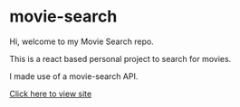 # movie-search

Hi, welcome to my Movie Search repo.

This is a react based personal project to search for movies.

I made use of a movie-search API.

<a href="https://movie-search-pvff.onrender.com/">Click here to view site</a>

